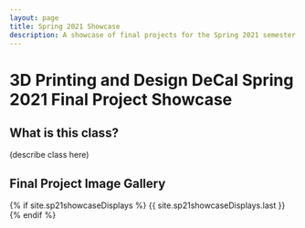 ```yaml
---
layout: page
title: Spring 2021 Showcase
description: A showcase of final projects for the Spring 2021 semester.
---
```


# 3D Printing and Design DeCal Spring 2021 Final Project Showcase

## What is this class?

(describe class here)

## Final Project Image Gallery

{% if site.sp21showcaseDisplays %}
{{ site.sp21showcaseDisplays.last }}
{% endif %}
